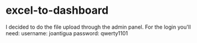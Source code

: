 # excel-to-dashboard

I decided to do the file upload through the admin panel.
For the login you'll need:
username: joantigua
password: qwerty1101

